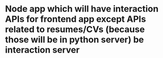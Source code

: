 # Node app which will have interaction APIs for frontend app except APIs related to resumes/CVs (because those will be in python server) be interaction server